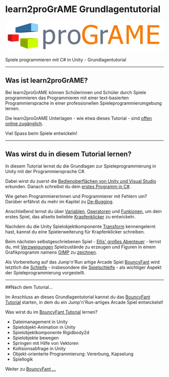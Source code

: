 # learn2proGrAME Grundlagentutorial

![learn2proGrAME Logo](/img/smallproGrAME.png) 

Spiele programmieren mit C# in Unity - Grundlagentutorial

---

## Was ist learn2proGrAME?

Bei learn2proGrAME können Schülerinnen und Schüler durch Spiele programmieren das Programmieren mit einer text-basierten Programmiersprache in einer professionellen Spieleprogrammierumgebung lernen. 

Die learn2proGrAME Unterlagen - wie etwa dieses Tutorial - sind [offen online zugänglich](https://programe.at). 

Viel Spass beim Spiele entwickeln! 


---

## Was wirst du in diesem Tutorial lernen?

In diesem Tutorial lernst du die Grundlagen zur Spieleprogrammierung in Unity mit der Programmiersprache C#.

Dabei wirst du zuerst die [Bedienoberflächen von Unity und Visual Studio](userinterface.md) erkunden. Danach schreibst du dein [erstes Programm in C#](firststeps.md).

Wie gehen Programmiererinnen und Programmierer mit Fehlern um? Darüber erfährst du mehr im Kapitel zu [De-Bugging](debugging.md).

Anschließend lernst du über [Variablen](variables.md), [Operatoren](operators.md) und [Funkionen](functions.md), um dein erstes Spiel, das allseits beliebte [Krapfenklicker](donutclicker.md) zu entwickeln.

Nachdem du die Unity Spielobjektkomponente [Transform](transform.md) kennengelernt hast, kannst du eine Spielerweiterung für Krapfenklicker schreiben.

Beim nächsten selbstgeschriebenen Spiel - [Ellis' großes Abenteuer](adventure.md) - lernst du, mit [Verzweigungen](conditionals.md) Spielzustände zu erzeugen und Figuren in einem Grafikprogramm namens [GIMP](https://www.gimp.org) zu [zeichnen](drawingingimp.md).

Als Vorbereitung auf das Jump'n'Run artige Arcade Spiel [BouncyFant](http://example.com/ "BouncyFant Tutorial") wird letztlich die [Schleife](loops.md) - insbesondere die [Spielschleife](gameloop.md) - als wichtiger Aspekt der Spieleprogrammierung vorgestellt.

---

##Nach dem Tutorial...

Im Anschluss an dieses Grundlagentutorial kannst du das [BouncyFant Tutorial](http://example.com/ "BouncyFant Tutorial") starten, in dem du ein Jump'n'Run-artiges Arcade Spiel entwickelst! 

Was wirst du im [BouncyFant Tutorial](http://example.com/ "BouncyFant Tutorial") lernen?

* Dateimanagement in Unity
* Spielobjekt-Animation in Unity
* Spielobjektkomponente Rigidbody2d 
* Spielobjekte bewegen
* Springen mit Hilfe von Vektoren
* Kollisionsabfrage in Unity
* Objekt-orienterte Programmierung: Vererbung, Kapselung
* Spiellogik

Weiter zu [BouncyFant ...](http://example.com/ "BouncyFant Tutorial")